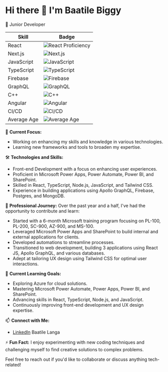 # Hi there 👋 I'm Baatile Biggy

🌟 Junior Developer 

| Skill         | Badge                                                                 |
|---------------|----------------------------------------------------------------------|
| React         | ![React Proficiency](https://img.shields.io/badge/React-Proficient-brightgreen) |
| Next.js       | ![Next.js](https://img.shields.io/badge/Next.js-Exploring-orange)       |
| JavaScript    | ![JavaScript](https://img.shields.io/badge/JavaScript-Proficient-brightgreen) |
| TypeScript    | ![TypeScript](https://img.shields.io/badge/TypeScript-Proficient-brightgreen)   |
| Firebase      | ![Firebase](https://img.shields.io/badge/Firebase-Proficient-brightgreen)    |
| GraphQL       | ![GraphQL](https://img.shields.io/badge/GraphQL-Exploring-orange)        |
| C++           | ![C++](https://img.shields.io/badge/C++-Good-blue)                   |
| Angular       | ![Angular](https://img.shields.io/badge/Angular-Exploring-orange)       |
| CI/CD         | ![CI/CD](https://img.shields.io/badge/CI%2FCD-Practicing-blueviolet)    |
| Average Age   | ![Average Age](https://img.shields.io/badge/Average%20Age-25-blue)      |

🔭 **Current Focus:**
- Working on enhancing my skills and knowledge in various technologies.
- Learning new frameworks and tools to broaden my expertise.

🛠️ **Technologies and Skills:**
- Front-end Development with a focus on enhancing user experiences.
- Proficient in Microsoft Power Apps, Power Automate, Power BI, and SharePoint.
- Skilled in React, TypeScript, Node.js, JavaScript, and Tailwind CSS.
- Experience in building applications using Apollo GraphQL, Firebase, Postgres, and MongoDB.


💼 **Professional Journey:**
Over the past year and a half, I've had the opportunity to contribute and learn:
- Started with a 6-month Microsoft training program focusing on PL-100, PL-200, SC-900, AZ-900, and MS-100.
- Leveraged Microsoft Power Apps and SharePoint to build internal and external applications for clients.
- Developed automations to streamline processes.
- Transitioned to web development, building 3 applications using React JS, Apollo GraphQL, and various databases.
- Adept at tailoring UX design using Tailwind CSS for optimal user interactions.

🚀 **Current Learning Goals:**
- Exploring Azure for cloud solutions.
- Mastering Microsoft Power Automate, Power Apps, Power BI, and SharePoint.
- Advancing skills in React, TypeScript, Node.js, and JavaScript.
- Continuously improving front-end development and UX design expertise.

📫 **Connect with Me:**
- [LinkedIn](https://www.linkedin.com/in/baatile-langa-215624184/) Baatile Langa


⚡ **Fun Fact:**
I enjoy experimenting with new coding techniques and challenging myself to find creative solutions to complex problems.

Feel free to reach out if you'd like to collaborate or discuss anything tech-related!
